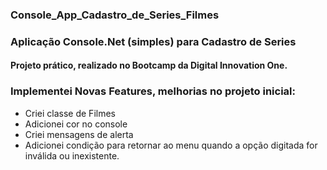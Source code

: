 ### Console_App_Cadastro_de_Series_Filmes
### Aplicação Console.Net (simples) para Cadastro de Series
#### Projeto prático, realizado no Bootcamp da Digital Innovation One.

### Implementei Novas Features, melhorias no projeto inicial: 
- Criei classe de Filmes
- Adicionei cor no console
- Criei mensagens de alerta
- Adicionei condição para retornar ao menu quando a opção digitada for inválida ou inexistente.
